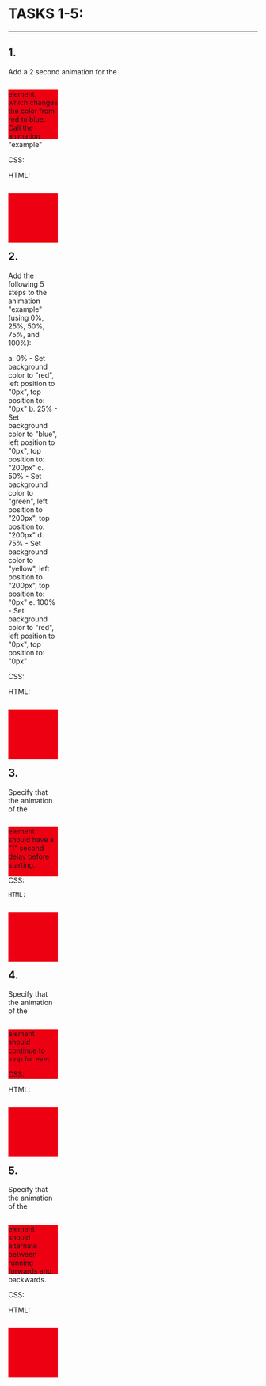 # TASKS 1-5:
-------------

## 1.
Add a 2 second animation for the <div> element, which changes the color from red to blue. Call the animation "example"

CSS:
<style> 
    div {
      width: 100px;
      height: 100px;
      background-color: red;
    }
</style>

HTML:
<div></div>

## 2.	
Add the following 5 steps to the animation "example" (using 0%, 25%, 50%, 75%, and 100%):

a.	0% - Set background color to "red", left position to "0px", top position to: "0px"
b.	25% - Set background color to "blue", left position to "0px", top position to: "200px"
c.	50% - Set background color to "green", left position to "200px", top position to: "200px"
d.	75% - Set background color to "yellow", left position to "200px", top position to: "0px"
e.	100% - Set background color to "red", left position to "0px", top position to: "0px"

CSS:
<style> 
    div {
      width: 100px;
      height: 100px;
      position: relative;
      background-color: red;
      animation-name: example;
      animation-duration: 4s;
    }
    
    @keyframes example {
    }
</style>

HTML:
<div></div>

## 3.	
Specify that the animation of the <div> element should have a "1" second delay before starting.

CSS:
<style> 
  div {
    width: 100px;
    height: 100px;
    position: relative;
    background-color: red;
    animation-name: example;
    animation-duration: 2s;
  }
  
  @keyframes example {
    0%   {background-color: red; left:0px;}
    50%  {background-color: yellow; left:200px;}
    100% {background-color: red; left:0px;}
  }
</style>
	HTML:
<div></div>

## 4.	
Specify that the animation of the <div> element should continue to loop for ever.

CSS:
<style> 
  div {
    width: 100px;
    height: 100px;
    position: relative;
    background-color: red;
    animation-name: example;
    animation-duration: 2s;
  }
  
  @keyframes example {
    0%   {background-color: red; left:0px;}
    50%  {background-color: yellow; left:200px;}
    100% {background-color: red; left:0px;}
  }
</style>
HTML:
<div></div>

## 5.	
Specify that the animation of the <div> element should alternate between running forwards and backwards.

CSS:
<style> 
  div {
    width: 100px;
    height: 100px;
    position: relative;
    background-color: red;
    animation-name: example;
    animation-duration: 4s;
    animation-iteration-count: infinite;  
  }
  
  @keyframes example {
    0%   {background-color: red; left:0px; top:0px;}
    25%  {background-color: blue; left:0px; top:200px;}
    50%  {background-color: green; left:200px; top:200px;}
    75%  {background-color: yellow; left:200px; top:0px;}
    100% {background-color: red; left:0px; top:0px;}
  }
</style>

HTML:
<div></div>
